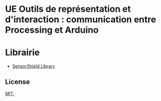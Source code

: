 # UE Outils de représentation et d'interaction :  communication entre Processing et Arduino


# Librairie
- [SensorShield Library](https://github.com/MAKIO135/sensorShieldLib)


## License

[MIT.](https://tldrlegal.com/license/mit-license)
